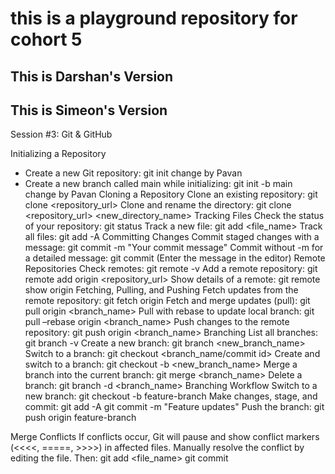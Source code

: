 # this is a playground repository for cohort 5

## This is Darshan's Version

## This is Simeon's Version

Session #3: Git & GitHub

Initializing a Repository
- Create a new Git repository: git init change by Pavan
- Create a new branch called main while initializing: git init -b main change by Pavan
Cloning a Repository
Clone an existing repository: git clone <repository_url>
Clone and rename the directory: git clone <repository_url> <new_directory_name>
Tracking Files
Check the status of your repository: git status
Track a new file: git add <file_name>
Track all files: git add -A
Committing Changes
Commit staged changes with a message: git commit -m "Your commit message"
Commit without -m for a detailed message: git commit (Enter the message in the editor)
Remote Repositories
Check remotes: git remote -v
Add a remote repository: git remote add origin <repository_url>
Show details of a remote: git remote show origin
Fetching, Pulling, and Pushing
Fetch updates from the remote repository: git fetch origin
Fetch and merge updates (pull): git pull origin <branch_name>
Pull with rebase to update local branch: git pull –rebase origin <branch_name>
Push changes to the remote repository: git push origin <branch_name>
Branching
List all branches: git branch -v
Create a new branch: git branch <new_branch_name>
Switch to a branch: git checkout <branch_name/commit id>
Create and switch to a branch: git checkout -b <new_branch_name>
Merge a branch into the current branch: git merge <branch_name>
Delete a branch: git branch -d <branch_name>
Branching Workflow
Switch to a new branch: git checkout -b feature-branch
Make changes, stage, and commit:
git add -A
git commit -m "Feature updates"
Push the branch: git push origin feature-branch

Merge Conflicts
If conflicts occur, Git will pause and show conflict markers (<<<<, =====, >>>>) in affected files. Manually resolve the conflict by editing the file. 
Then: git add <file_name>
git commit
